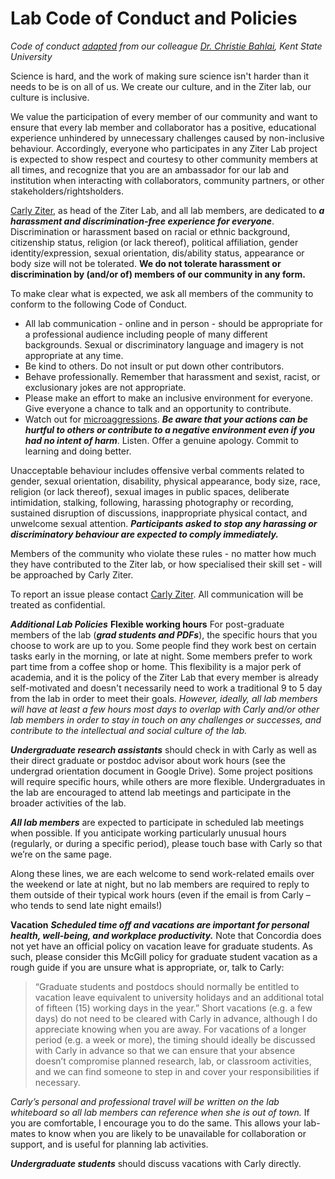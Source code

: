 # Lab Code of Conduct and Policies

_Code of conduct [adapted](https://github.com/BahlaiLab/Policies/blob/master/Code_of_conduct.md) from our colleague [Dr. Christie Bahlai](https://bahlailab.org/), Kent State University_

Science is hard, and the work of making sure science isn't harder than it needs to be is on all of us. We create our culture, and in the Ziter lab, our culture is inclusive.

We value the participation of every member of our community and want to ensure that every lab member and collaborator has a positive, educational experience unhindered by unnecessary challenges caused by non-inclusive behaviour. Accordingly, everyone who participates in any Ziter Lab project is expected to show respect and courtesy to other community members at all times, and recognize that you are an ambassador for our lab and institution when interacting with collaborators, community partners, or other stakeholders/rightsholders.

[Carly Ziter](carlyziter.com), as head of the Ziter Lab, and all lab members, are dedicated to **_a harassment and discrimination-free experience for everyone_**. Discrimination or harassment based on racial or ethnic background, citizenship status, religion (or lack thereof), political affiliation, gender identity/expression, sexual orientation, dis/ability status, appearance or body size will not be tolerated. **We do not tolerate harassment or discrimination by (and/or of) members of our community in any form.**

To make clear what is expected, we ask all members of the community to conform to the following Code of Conduct.
- All lab communication - online and in person - should be appropriate for a professional audience including people of many different backgrounds. Sexual or discriminatory language and imagery is not appropriate at any time.
- Be kind to others. Do not insult or put down other contributors.
- Behave professionally. Remember that harassment and sexist, racist, or exclusionary jokes are not appropriate.
- Please make an effort to make an inclusive environment for everyone. Give everyone a chance to talk and an opportunity to contribute.
- Watch out for [microaggressions](https://en.wikipedia.org/wiki/Microaggression). **_Be aware that your actions can be hurtful to others or contribute to a negative environment even if you had no intent of harm_**. Listen. Offer a genuine apology. Commit to learning and doing better.

Unacceptable behaviour includes offensive verbal comments related to gender, sexual orientation, disability, physical appearance, body size, race, religion (or lack thereof), sexual images in public spaces, deliberate intimidation, stalking, following, harassing photography or recording, sustained disruption of discussions, inappropriate physical contact, and unwelcome sexual attention.
**_Participants asked to stop any harassing or discriminatory behaviour are expected to comply immediately._**

Members of the community who violate these rules - no matter how much they have contributed to the Ziter lab, or how specialised their skill set - will be approached by Carly Ziter.

To report an issue please contact [Carly Ziter](https://www.carlyziter.com/contact-us.html). All communication will be treated as confidential.

**_Additional Lab Policies_**
**Flexible working hours**
For post-graduate members of the lab (**_grad students and PDFs_**), the specific hours that you choose to work are up to you. Some people find they work best on certain tasks early in the morning, or late at night. Some members prefer to work part time from a coffee shop or home. This flexibility is a major perk of academia, and it is the policy of the Ziter Lab that every member is already self-motivated and doesn't necessarily need to work a traditional 9 to 5 day from the lab in order to meet their goals. _However, ideally, all lab members will have at least a few hours most days to overlap with Carly and/or other lab members in order to stay in touch on any challenges or successes, and contribute to the intellectual and social culture of the lab._

**_Undergraduate research assistants_** should check in with Carly as well as their direct graduate or postdoc advisor about work hours (see the undergrad orientation document in Google Drive). Some project positions will require specific hours, while others are more flexible. Undergraduates in the lab are encouraged to attend lab meetings and participate in the broader activities of the lab.

**_All lab members_** are expected to participate in scheduled lab meetings when possible. If you anticipate working particularly unusual hours (regularly, or during a specific period), please touch base with Carly so that we’re on the same page.

Along these lines, we are each welcome to send work-related emails over the weekend or late at night, but no lab members are required to reply to them outside of their typical work hours (even if the email is from Carly – who tends to send late night emails!)

**Vacation**
**_Scheduled time off and vacations are important for personal health, well-being, and workplace productivity._** Note that Concordia does not yet have an official policy on vacation leave for graduate students. As such, please consider this McGill policy for graduate student vacation as a rough guide if you are unsure what is appropriate, or, talk to Carly:
> “Graduate students and postdocs should normally be entitled to vacation leave equivalent to university holidays and an additional total of fifteen (15) working days in the year.”
Short vacations (e.g. a few days) do not need to be cleared with Carly in advance, although I do appreciate knowing when you are away. For vacations of a longer period (e.g. a week or more), the timing should ideally be discussed with Carly in advance so that we can ensure that your absence doesn’t compromise planned research, lab, or classroom activities, and we can find someone to step in and cover your responsibilities if necessary.

_Carly’s personal and professional travel will be written on the lab whiteboard so all lab members can reference when she is out of town._ If you are comfortable, I encourage you to do the same. This allows your lab-mates to know when you are likely to be unavailable for collaboration or support, and is useful for planning lab activities.

**_Undergraduate students_** should discuss vacations with Carly directly.
